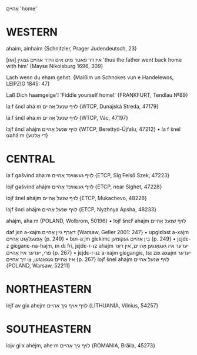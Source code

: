 אַהיים
'home'

WESTERN
========

ahaim, ainhaim {Schnitzler, Prager Judendeutsch, 23}

[אזו] איז דר פֿאטר מיט אים ווידר אהיים גצוגין
'thus the father went back home with him'
{Mayse Nikolsburg 1696, 309}

Lach wenn du eham gehst.
{Maißim un Schnokes vun e Handelewos, LEIPZIG 1845: 47}

Laß Dich haamgeige'! 'Fiddle yourself home!'
{FRANKFURT, Tendlau №89}

laːf šnɛl əháˑm לויף שנעל אַהיים {WTCP, Dunajská Streda, 47179}

láːf šnɛ́l əháːm לויף שנעל אַהיים {WTCP, Vác, 47197}

lɔjf šnɛl ahájm לויף שנעל אַהיים {WTCP, Berettyó-Újfalu, 47212}
	•	laˑf šnel αəháːm {די אַלטע}

CENTRAL
========

laːf gəšvind əhaːm לויף געשווינד אַהיים {ETCP, Sîg Felső Szek, 47223}

lojf gəšvɩ́nd ahájm לויף געשווינד אַהיים {ETCP, near Sighet, 47228}

lojf šnel ahájm לויף שנעל אַהיים {ETCP, Mukachevo, 48226}

lɔjf šnɛl ahájm לויף שנעל אַהיים {ETCP, Nyzhnya Apsha, 48233}

ahájm, ahaːm {POLAND, Wolbrom, 50196}
	•	lojf šnɛlʲ ahájm לויף שנעל אַהיים	

daf jɛn a-xajm דאַרף גיין אַהיים {Warsaw, Geller 2001: 247}
	•	upgiɛlɔst a-xajm אָפּגעלאָזט אַהיים {p. 249}
	•	bᵻn-aːjm giɛkimɛ בין אַהיים געקומען {p. 249}
	•	jɛjdɛ-z giɛganɛ-na-hajm, ᵻn dᵻ fri, jɛjdɛ-r-ᵻz ahajm יעדער איז געגאַנגען אַהיים,  אין דער פֿרי, יעדער איז אַהיים {p. 267}
	•	jɛjdɛ-r-ᵻz a-xajm giɛgangiɛ, tsᵻ zᵻx axajm יעדער איז אַהיים געגאַנגען, צו זיך אַהיים {p. 267}
lojf šnel ahajm לויף שנעל אַהיים {POLAND, Warsaw, 52211}

NORTHEASTERN
==============

lejf av gix ahejm לויף אויף גיך אַהיים {LITHUANIA, Vilnius, 54257}

SOUTHEASTERN
==============

lojv giˑx ahéjm, aheˑm לויף גיך אַהיים {ROMANIA, Brăila, 45273}
